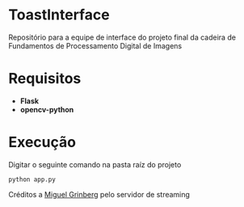 # ToastInterface
Repositório para a equipe de interface do projeto final da cadeira de Fundamentos de Processamento Digital de Imagens


# Requisitos
- **Flask**
- **opencv-python**

# Execução
Digitar o seguinte comando na pasta raíz do projeto
```
python app.py
```


Créditos a [Miguel Grinberg](https://github.com/miguelgrinberg) pelo servidor de streaming 
